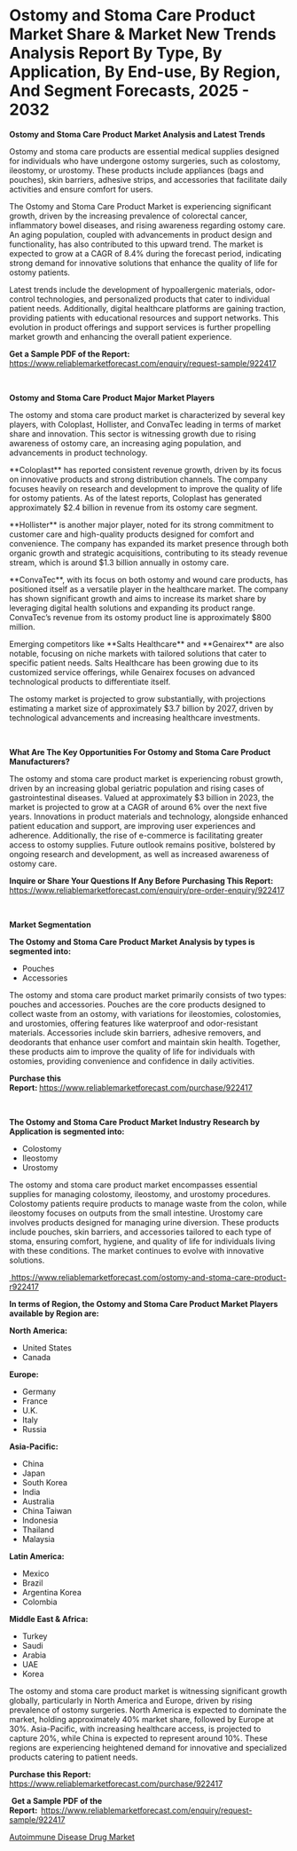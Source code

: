 <p><h1>Ostomy and Stoma Care Product Market Share & Market New Trends Analysis Report By Type, By Application, By End-use, By Region, And Segment Forecasts, 2025 - 2032</h1></p><p><strong>Ostomy and Stoma Care Product Market Analysis and Latest Trends</strong></p>
<p><p>Ostomy and stoma care products are essential medical supplies designed for individuals who have undergone ostomy surgeries, such as colostomy, ileostomy, or urostomy. These products include appliances (bags and pouches), skin barriers, adhesive strips, and accessories that facilitate daily activities and ensure comfort for users. </p><p>The Ostomy and Stoma Care Product Market is experiencing significant growth, driven by the increasing prevalence of colorectal cancer, inflammatory bowel diseases, and rising awareness regarding ostomy care. An aging population, coupled with advancements in product design and functionality, has also contributed to this upward trend. The market is expected to grow at a CAGR of 8.4% during the forecast period, indicating strong demand for innovative solutions that enhance the quality of life for ostomy patients. </p><p>Latest trends include the development of hypoallergenic materials, odor-control technologies, and personalized products that cater to individual patient needs. Additionally, digital healthcare platforms are gaining traction, providing patients with educational resources and support networks. This evolution in product offerings and support services is further propelling market growth and enhancing the overall patient experience.</p></p>
<p><strong>Get a Sample PDF of the Report:&nbsp;</strong> <a href="https://www.reliablemarketforecast.com/enquiry/request-sample/922417?utm_campaign=3049&utm_medium=2&utm_source=Github&utm_content=ia&utm_term=07032025&utm_id=ostomy-and-stoma-care-product">https://www.reliablemarketforecast.com/enquiry/request-sample/922417</a></p>
<p>&nbsp;</p>
<p><strong>Ostomy and Stoma Care Product Major Market Players</strong></p>
<p><p>The ostomy and stoma care product market is characterized by several key players, with Coloplast, Hollister, and ConvaTec leading in terms of market share and innovation. This sector is witnessing growth due to rising awareness of ostomy care, an increasing aging population, and advancements in product technology.</p><p>**Coloplast** has reported consistent revenue growth, driven by its focus on innovative products and strong distribution channels. The company focuses heavily on research and development to improve the quality of life for ostomy patients. As of the latest reports, Coloplast has generated approximately $2.4 billion in revenue from its ostomy care segment.</p><p>**Hollister** is another major player, noted for its strong commitment to customer care and high-quality products designed for comfort and convenience. The company has expanded its market presence through both organic growth and strategic acquisitions, contributing to its steady revenue stream, which is around $1.3 billion annually in ostomy care.</p><p>**ConvaTec**, with its focus on both ostomy and wound care products, has positioned itself as a versatile player in the healthcare market. The company has shown significant growth and aims to increase its market share by leveraging digital health solutions and expanding its product range. ConvaTec’s revenue from its ostomy product line is approximately $800 million.</p><p>Emerging competitors like **Salts Healthcare** and **Genairex** are also notable, focusing on niche markets with tailored solutions that cater to specific patient needs. Salts Healthcare has been growing due to its customized service offerings, while Genairex focuses on advanced technological products to differentiate itself.</p><p>The ostomy market is projected to grow substantially, with projections estimating a market size of approximately $3.7 billion by 2027, driven by technological advancements and increasing healthcare investments.</p></p>
<p>&nbsp;</p>
<p><strong>What Are The Key Opportunities For Ostomy and Stoma Care Product Manufacturers?</strong></p>
<p><p>The ostomy and stoma care product market is experiencing robust growth, driven by an increasing global geriatric population and rising cases of gastrointestinal diseases. Valued at approximately $3 billion in 2023, the market is projected to grow at a CAGR of around 6% over the next five years. Innovations in product materials and technology, alongside enhanced patient education and support, are improving user experiences and adherence. Additionally, the rise of e-commerce is facilitating greater access to ostomy supplies. Future outlook remains positive, bolstered by ongoing research and development, as well as increased awareness of ostomy care.</p></p>
<p><strong>Inquire or Share Your Questions If Any Before Purchasing This Report:</strong> <a href="https://www.reliablemarketforecast.com/enquiry/pre-order-enquiry/922417?utm_campaign=3049&utm_medium=2&utm_source=Github&utm_content=ia&utm_term=07032025&utm_id=ostomy-and-stoma-care-product">https://www.reliablemarketforecast.com/enquiry/pre-order-enquiry/922417</a></p>
<p>&nbsp;</p>
<p><strong>Market Segmentation</strong></p>
<p><strong>The Ostomy and Stoma Care Product Market Analysis by types is segmented into:</strong></p>
<p><ul><li>Pouches</li><li>Accessories</li></ul></p>
<p><p>The ostomy and stoma care product market primarily consists of two types: pouches and accessories. Pouches are the core products designed to collect waste from an ostomy, with variations for ileostomies, colostomies, and urostomies, offering features like waterproof and odor-resistant materials. Accessories include skin barriers, adhesive removers, and deodorants that enhance user comfort and maintain skin health. Together, these products aim to improve the quality of life for individuals with ostomies, providing convenience and confidence in daily activities.</p></p>
<p><strong>Purchase this Report:&nbsp;</strong><a href="https://www.reliablemarketforecast.com/purchase/922417?utm_campaign=3049&utm_medium=2&utm_source=Github&utm_content=ia&utm_term=07032025&utm_id=ostomy-and-stoma-care-product">https://www.reliablemarketforecast.com/purchase/922417</a></p>
<p>&nbsp;</p>
<p><strong>The Ostomy and Stoma Care Product Market Industry Research by Application is segmented into:</strong></p>
<p><ul><li>Colostomy</li><li>Ileostomy</li><li>Urostomy</li></ul></p>
<p><p>The ostomy and stoma care product market encompasses essential supplies for managing colostomy, ileostomy, and urostomy procedures. Colostomy patients require products to manage waste from the colon, while ileostomy focuses on outputs from the small intestine. Urostomy care involves products designed for managing urine diversion. These products include pouches, skin barriers, and accessories tailored to each type of stoma, ensuring comfort, hygiene, and quality of life for individuals living with these conditions. The market continues to evolve with innovative solutions.</p></p>
<p><a href="https://www.reliablemarketforecast.com/ostomy-and-stoma-care-product-r922417?utm_campaign=3049&utm_medium=2&utm_source=Github&utm_content=ia&utm_term=07032025&utm_id=ostomy-and-stoma-care-product">&nbsp;https://www.reliablemarketforecast.com/ostomy-and-stoma-care-product-r922417</a></p>
<p><strong>In terms of Region, the Ostomy and Stoma Care Product Market Players available by Region are:</strong></p>
<p>
    <p> <strong> North America: </strong>
        <ul>
            <li>United States</li>
            <li>Canada</li>
        </ul>
        </p> 
    <p> <strong> Europe: </strong>
        <ul>
            <li>Germany</li>
            <li>France</li>
            <li>U.K.</li>
            <li>Italy</li>
            <li>Russia</li>
        </ul>
        </p> 
    <p> <strong> Asia-Pacific: </strong>
        <ul>
            <li>China</li>
            <li>Japan</li>
            <li>South Korea</li>
            <li>India</li>
            <li>Australia</li>
            <li>China Taiwan</li>
            <li>Indonesia</li>
            <li>Thailand</li>
            <li>Malaysia</li>
        </ul>
        </p> 
    <p> <strong> Latin America: </strong>
        <ul>
            <li>Mexico</li>
            <li>Brazil</li>
            <li>Argentina Korea</li>
            <li>Colombia</li>
        </ul>
        </p> 
    <p> <strong> Middle East & Africa: </strong>
        <ul>
            <li>Turkey</li>
            <li>Saudi</li>
            <li>Arabia</li>
            <li>UAE</li>
            <li>Korea</li>
        </ul>
    </p>
    </p>
<p><p>The ostomy and stoma care product market is witnessing significant growth globally, particularly in North America and Europe, driven by rising prevalence of ostomy surgeries. North America is expected to dominate the market, holding approximately 40% market share, followed by Europe at 30%. Asia-Pacific, with increasing healthcare access, is projected to capture 20%, while China is expected to represent around 10%. These regions are experiencing heightened demand for innovative and specialized products catering to patient needs.</p></p>
<p><strong>Purchase this Report: </strong><a href="https://www.reliablemarketforecast.com/purchase/922417?utm_campaign=3049&utm_medium=2&utm_source=Github&utm_content=ia&utm_term=07032025&utm_id=ostomy-and-stoma-care-product">https://www.reliablemarketforecast.com/purchase/922417</a></p>
<p>&nbsp;<strong>Get a Sample PDF of the Report:&nbsp;&nbsp;</strong><a href="https://www.reliablemarketforecast.com/enquiry/request-sample/922417?utm_campaign=3049&utm_medium=2&utm_source=Github&utm_content=ia&utm_term=07032025&utm_id=ostomy-and-stoma-care-product">https://www.reliablemarketforecast.com/enquiry/request-sample/922417</a></p>
<p><strong></strong></p>
<p><p><a href="https://github.com/popupioo/Market-Research-Report-List-1/blob/main/autoimmune-disease-drug-market.md?utm_campaign=3049&utm_medium=2&utm_source=Github&utm_content=ia&utm_term=07032025&utm_id=ostomy-and-stoma-care-product">Autoimmune Disease Drug Market</a></p></p>